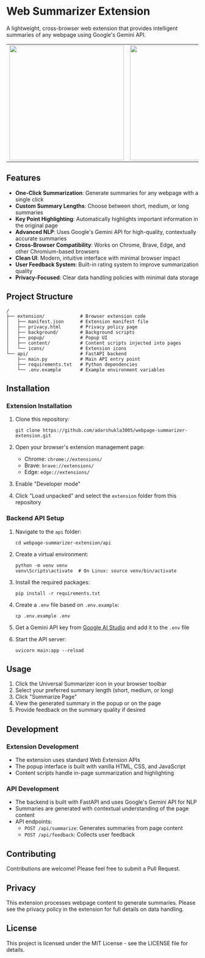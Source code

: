 # Web Summarizer Extension

A lightweight, cross-browser web extension that provides intelligent summaries of any webpage using Google's Gemini API.

<table>
  <tr>
    <td><img src="https://github.com/user-attachments/assets/89ca7b0f-05c7-4fd2-8ef4-3fb4f27842d2" width="300"/></td>
    <td><img src="https://github.com/user-attachments/assets/52d1ab49-c8f1-4470-8a27-eeb285b00437" width="300"/></td>
  </tr>
</table>


## Features

- **One-Click Summarization**: Generate summaries for any webpage with a single click
- **Custom Summary Lengths**: Choose between short, medium, or long summaries
- **Key Point Highlighting**: Automatically highlights important information in the original page
- **Advanced NLP**: Uses Google's Gemini API for high-quality, contextually accurate summaries
- **Cross-Browser Compatibility**: Works on Chrome, Brave, Edge, and other Chromium-based browsers
- **Clean UI**: Modern, intuitive interface with minimal browser impact
- **User Feedback System**: Built-in rating system to improve summarization quality
- **Privacy-Focused**: Clear data handling policies with minimal data storage

## Project Structure

```
/
├── extension/             # Browser extension code
│   ├── manifest.json      # Extension manifest file
│   ├── privacy.html       # Privacy policy page
│   ├── background/        # Background scripts
│   ├── popup/             # Popup UI
│   ├── content/           # Content scripts injected into pages
│   └── icons/             # Extension icons
└── api/                   # FastAPI backend
    ├── main.py            # Main API entry point
    ├── requirements.txt   # Python dependencies
    └── .env.example       # Example environment variables
```

## Installation

### Extension Installation

1. Clone this repository:
   ```
   git clone https://github.com/adarshukla3005/webpage-summarizer-extension.git
   ```

2. Open your browser's extension management page:
   - Chrome: `chrome://extensions/`
   - Brave: `brave://extensions/`
   - Edge: `edge://extensions/`

3. Enable "Developer mode"

4. Click "Load unpacked" and select the `extension` folder from this repository

### Backend API Setup

1. Navigate to the `api` folder:
   ```
   cd webpage-summarizer-extension/api
   ```

2. Create a virtual environment:
   ```
   python -m venv venv
   venv\Scripts\activate  # On Linux: source venv/bin/activate
   ```

3. Install the required packages:
   ```
   pip install -r requirements.txt
   ```

4. Create a `.env` file based on `.env.example`:
   ```
   cp .env.example .env
   ```

5. Get a Gemini API key from [Google AI Studio](https://ai.google.dev/) and add it to the `.env` file

6. Start the API server:
   ```
   uvicorn main:app --reload
   ```

## Usage

1. Click the Universal Summarizer icon in your browser toolbar
2. Select your preferred summary length (short, medium, or long)
3. Click "Summarize Page"
4. View the generated summary in the popup or on the page
5. Provide feedback on the summary quality if desired

## Development

### Extension Development

- The extension uses standard Web Extension APIs
- The popup interface is built with vanilla HTML, CSS, and JavaScript
- Content scripts handle in-page summarization and highlighting

### API Development

- The backend is built with FastAPI and uses Google's Gemini API for NLP
- Summaries are generated with contextual understanding of the page content
- API endpoints:
  - `POST /api/summarize`: Generates summaries from page content
  - `POST /api/feedback`: Collects user feedback

## Contributing

Contributions are welcome! Please feel free to submit a Pull Request.

## Privacy

This extension processes webpage content to generate summaries. Please see the privacy policy in the extension for full details on data handling.

## License

This project is licensed under the MIT License - see the LICENSE file for details. 
